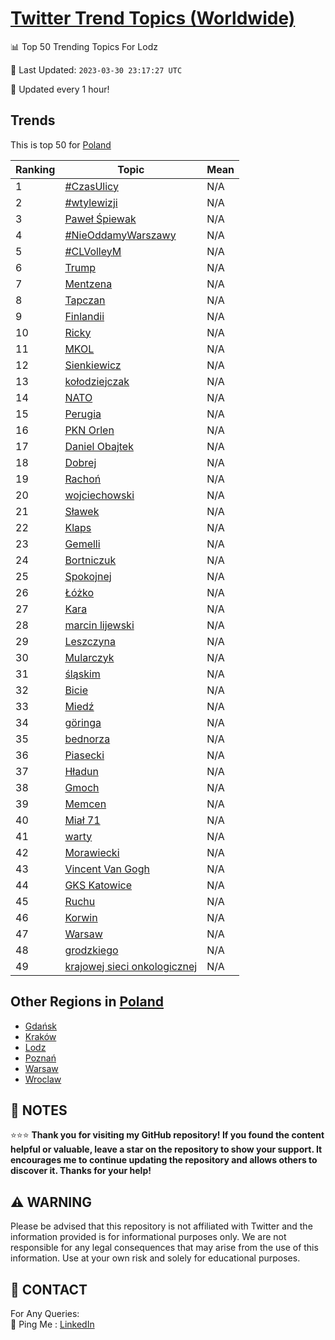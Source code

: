 [Twitter Trend Topics (Worldwide)](https://github.com/ErcinDedeoglu/Twitter-Trend-Topics)
==========


📊 Top 50 Trending Topics For Lodz

📆 Last Updated: `2023-03-30 23:17:27 UTC`

🔧 Updated every 1 hour!


## Trends

This is top 50 for [Poland](</Poland>)

| Ranking | Topic | Mean |
| ------- | ------------ | ------------ |
| 1 | [#CzasUlicy](http://twitter.com/search?q=%23CzasUlicy) | N/A |
| 2 | [#wtylewizji](http://twitter.com/search?q=%23wtylewizji) | N/A |
| 3 | [Paweł Śpiewak](http://twitter.com/search?q=Pawe%c5%82+%c5%9apiewak) | N/A |
| 4 | [#NieOddamyWarszawy](http://twitter.com/search?q=%23NieOddamyWarszawy) | N/A |
| 5 | [#CLVolleyM](http://twitter.com/search?q=%23CLVolleyM) | N/A |
| 6 | [Trump](http://twitter.com/search?q=Trump) | N/A |
| 7 | [Mentzena](http://twitter.com/search?q=Mentzena) | N/A |
| 8 | [Tapczan](http://twitter.com/search?q=Tapczan) | N/A |
| 9 | [Finlandii](http://twitter.com/search?q=Finlandii) | N/A |
| 10 | [Ricky](http://twitter.com/search?q=Ricky) | N/A |
| 11 | [MKOL](http://twitter.com/search?q=MKOL) | N/A |
| 12 | [Sienkiewicz](http://twitter.com/search?q=Sienkiewicz) | N/A |
| 13 | [kołodziejczak](http://twitter.com/search?q=ko%c5%82odziejczak) | N/A |
| 14 | [NATO](http://twitter.com/search?q=NATO) | N/A |
| 15 | [Perugia](http://twitter.com/search?q=Perugia) | N/A |
| 16 | [PKN Orlen](http://twitter.com/search?q=PKN+Orlen) | N/A |
| 17 | [Daniel Obajtek](http://twitter.com/search?q=Daniel+Obajtek) | N/A |
| 18 | [Dobrej](http://twitter.com/search?q=Dobrej) | N/A |
| 19 | [Rachoń](http://twitter.com/search?q=Racho%c5%84) | N/A |
| 20 | [wojciechowski](http://twitter.com/search?q=wojciechowski) | N/A |
| 21 | [Sławek](http://twitter.com/search?q=S%c5%82awek) | N/A |
| 22 | [Klaps](http://twitter.com/search?q=Klaps) | N/A |
| 23 | [Gemelli](http://twitter.com/search?q=Gemelli) | N/A |
| 24 | [Bortniczuk](http://twitter.com/search?q=Bortniczuk) | N/A |
| 25 | [Spokojnej](http://twitter.com/search?q=Spokojnej) | N/A |
| 26 | [Łóżko](http://twitter.com/search?q=%c5%81%c3%b3%c5%bcko) | N/A |
| 27 | [Kara](http://twitter.com/search?q=Kara) | N/A |
| 28 | [marcin lijewski](http://twitter.com/search?q=marcin+lijewski) | N/A |
| 29 | [Leszczyna](http://twitter.com/search?q=Leszczyna) | N/A |
| 30 | [Mularczyk](http://twitter.com/search?q=Mularczyk) | N/A |
| 31 | [śląskim](http://twitter.com/search?q=%c5%9bl%c4%85skim) | N/A |
| 32 | [Bicie](http://twitter.com/search?q=Bicie) | N/A |
| 33 | [Miedź](http://twitter.com/search?q=Mied%c5%ba) | N/A |
| 34 | [göringa](http://twitter.com/search?q=g%c3%b6ringa) | N/A |
| 35 | [bednorza](http://twitter.com/search?q=bednorza) | N/A |
| 36 | [Piasecki](http://twitter.com/search?q=Piasecki) | N/A |
| 37 | [Hładun](http://twitter.com/search?q=H%c5%82adun) | N/A |
| 38 | [Gmoch](http://twitter.com/search?q=Gmoch) | N/A |
| 39 | [Memcen](http://twitter.com/search?q=Memcen) | N/A |
| 40 | [Miał 71](http://twitter.com/search?q=Mia%c5%82+71) | N/A |
| 41 | [warty](http://twitter.com/search?q=warty) | N/A |
| 42 | [Morawiecki](http://twitter.com/search?q=Morawiecki) | N/A |
| 43 | [Vincent Van Gogh](http://twitter.com/search?q=Vincent+Van+Gogh) | N/A |
| 44 | [GKS Katowice](http://twitter.com/search?q=GKS+Katowice) | N/A |
| 45 | [Ruchu](http://twitter.com/search?q=Ruchu) | N/A |
| 46 | [Korwin](http://twitter.com/search?q=Korwin) | N/A |
| 47 | [Warsaw](http://twitter.com/search?q=Warsaw) | N/A |
| 48 | [grodzkiego](http://twitter.com/search?q=grodzkiego) | N/A |
| 49 | [krajowej sieci onkologicznej](http://twitter.com/search?q=krajowej+sieci+onkologicznej) | N/A |



## Other Regions in [Poland](</Poland>)

* [Gdańsk](</Poland/Gdańsk.md>)
* [Kraków](</Poland/Kraków.md>)
* [Lodz](</Poland/Lodz.md>)
* [Poznań](</Poland/Poznań.md>)
* [Warsaw](</Poland/Warsaw.md>)
* [Wroclaw](</Poland/Wroclaw.md>)



## 📝 NOTES

⭐⭐⭐ **Thank you for visiting my GitHub repository! If you found the content helpful or valuable, leave a star on the repository to show your support. It encourages me to continue updating the repository and allows others to discover it. Thanks for your help!**


## ⚠️ WARNING

Please be advised that this repository is not affiliated with Twitter and the information provided is for informational purposes only. We are not responsible for any legal consequences that may arise from the use of this information. Use at your own risk and solely for educational purposes.


## 📨 CONTACT

 For Any Queries:  
            🏓 Ping Me : [LinkedIn](https://www.linkedin.com/in/ercindedeoglu/)
